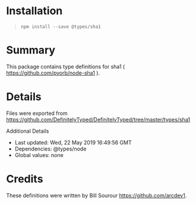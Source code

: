 # Installation
> `npm install --save @types/sha1`

# Summary
This package contains type definitions for sha1 ( https://github.com/pvorb/node-sha1 ).

# Details
Files were exported from https://github.com/DefinitelyTyped/DefinitelyTyped/tree/master/types/sha1

Additional Details
 * Last updated: Wed, 22 May 2019 16:49:56 GMT
 * Dependencies: @types/node
 * Global values: none

# Credits
These definitions were written by Bill Sourour <https://github.com/arcdev1>.
